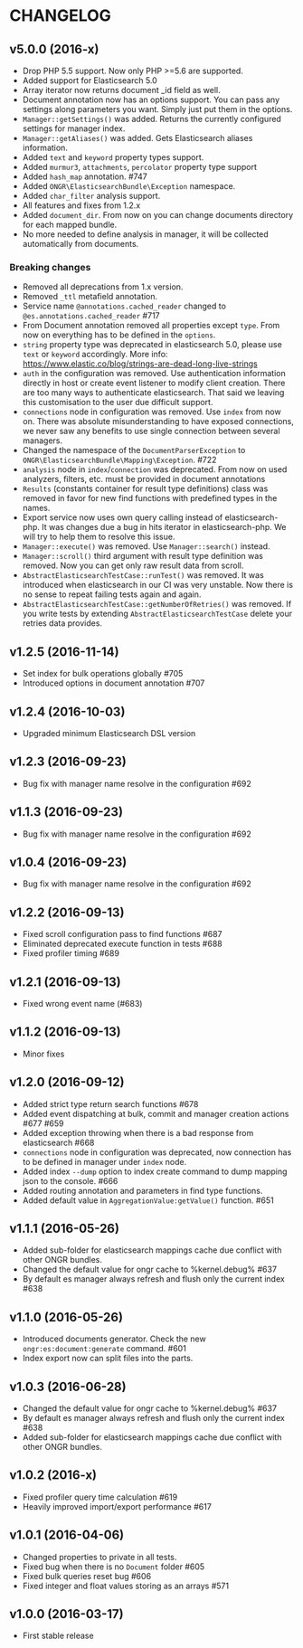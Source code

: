 # CHANGELOG
## v5.0.0 (2016-x)
- Drop PHP 5.5 support. Now only PHP >=5.6 are supported.
- Added support for Elasticsearch 5.0
- Array iterator now returns document _id field as well.
- Document annotation now has an options support.
You can pass any settings along parameters you want. Simply just put them in the options.
- `Manager::getSettings()` was added. Returns the currently configured settings for manager index.
- `Manager::getAliases()` was added. Gets Elasticsearch aliases information.
- Added `text` and `keyword` property types support.
- Added `murmur3`, `attachments`, `percolator` property type support
- Added `hash_map` annotation. #747
- Added `ONGR\ElasticsearchBundle\Exception` namespace.
- Added `char_filter` analysis support.
- All features and fixes from 1.2.x
- Added `document_dir`. From now on you can change documents directory for each mapped bundle.
- No more needed to define analysis in manager, it will be collected automatically from documents.

### Breaking changes
- Removed all deprecations from 1.x version.
- Removed `_ttl` metafield annotation.
- Service name `@annotations.cached_reader` changed to `@es.annotations.cached_reader` #717
- From Document annotation removed all properties except `type`. From now on everything has to be defined in the `options`.
- `string` property type was deprecated in elasticsearch 5.0, please use `text` or `keyword` accordingly.
 More info: https://www.elastic.co/blog/strings-are-dead-long-live-strings
- `auth` in the configuration was removed. Use authentication information directly in host or create event listener
 to modify client creation. There are too many ways to authenticate elasticsearch. That said we leaving this customisation to the user due difficult support. 
- `connections` node in configuration was removed. Use `index` from now on. There was absolute
 misunderstanding to have exposed connections, we never saw any benefits to use single connection
 between several managers.  
- Changed the namespace of the `DocumentParserException` to `ONGR\ElasticsearchBundle\Mapping\Exception`. #722
- `analysis` node in `index`/`connection` was deprecated. From now on used analyzers, filters, etc. must be provided in document annotations
- `Results` (constants container for result type definitions) class was removed in favor for
 new find functions with predefined types in the names.
- Export service now uses own query calling instead of elasticsearch-php. It was changes due a bug
 in hits iterator in elasticsearch-php. We will try to help them to resolve this issue.
- `Manager::execute()` was removed. Use `Manager::search()` instead.
- `Manager::scroll()` third argument with result type definition was removed.
 Now you can get only raw result data from scroll.
- `AbstractElasticsearchTestCase::runTest()` was removed. It was introduced when elasticsearch
 in our CI was very unstable. Now there is no sense to repeat failing tests again and again.
- `AbstractElasticsearchTestCase::getNumberOfRetries()` was removed.
 If you write tests by extending `AbstractElasticsearchTestCase` delete your retries data provides.

## v1.2.5 (2016-11-14)
- Set index for bulk operations globally #705
- Introduced options in document annotation #707

## v1.2.4 (2016-10-03)
- Upgraded minimum Elasticsearch DSL version

## v1.2.3 (2016-09-23)
- Bug fix with manager name resolve in the configuration #692

## v1.1.3 (2016-09-23)
- Bug fix with manager name resolve in the configuration #692

## v1.0.4 (2016-09-23)
- Bug fix with manager name resolve in the configuration #692

## v1.2.2 (2016-09-13)
- Fixed scroll configuration pass to find functions #687
- Eliminated deprecated execute function in tests #688
- Fixed profiler timing #689

## v1.2.1 (2016-09-13)
- Fixed wrong event name (#683)

## v1.1.2 (2016-09-13)
- Minor fixes

## v1.2.0 (2016-09-12)
- Added strict type return search functions #678
- Added event dispatching at bulk, commit and manager creation actions #677 #659
- Added exception throwing when there is a bad response from elasticsearch #668
- `connections` node in configuration was deprecated, now connection has to be defined in manager under `index` node. 
- Added index `--dump` option to index create command to dump mapping json to the console. #666
- Added routing annotation and parameters in find type functions.
- Added default value in `AggregationValue:getValue()` function. #651

## v1.1.1 (2016-05-26)
- Added sub-folder for elasticsearch mappings cache due conflict with other ONGR bundles.
- Changed the default value for ongr cache to %kernel.debug% #637
- By default es manager always refresh and flush only the current index #638

## v1.1.0 (2016-05-26)
- Introduced documents generator. Check the new `ongr:es:document:generate` command. #601
- Index export now can split files into the parts.

## v1.0.3 (2016-06-28)
- Changed the default value for ongr cache to %kernel.debug% #637
- By default es manager always refresh and flush only the current index #638
- Added sub-folder for elasticsearch mappings cache due conflict with other ONGR bundles.

## v1.0.2 (2016-x)
- Fixed profiler query time calculation #619
- Heavily improved import/export performance #617

## v1.0.1 (2016-04-06)
- Changed properties to private in all tests.
- Fixed bug when there is no `Document` folder #605
- Fixed bulk queries reset bug #606
- Fixed integer and float values storing as an arrays #571

## v1.0.0 (2016-03-17)   
- First stable release
